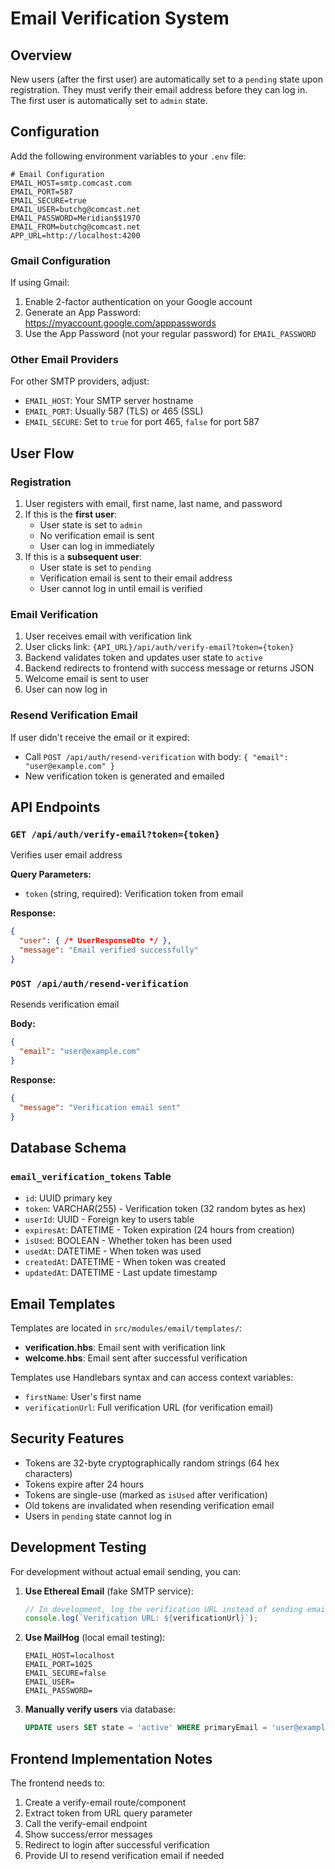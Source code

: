 # Email Verification System

## Overview

New users (after the first user) are automatically set to a `pending` state upon registration. They must verify their email address before they can log in. The first user is automatically set to `admin` state.

## Configuration

Add the following environment variables to your `.env` file:

```env
# Email Configuration
EMAIL_HOST=smtp.comcast.com
EMAIL_PORT=587
EMAIL_SECURE=true
EMAIL_USER=butchg@comcast.net
EMAIL_PASSWORD=Meridian$$1970
EMAIL_FROM=butchg@comcast.net
APP_URL=http://localhost:4200
```

### Gmail Configuration

If using Gmail:
1. Enable 2-factor authentication on your Google account
2. Generate an App Password: https://myaccount.google.com/apppasswords
3. Use the App Password (not your regular password) for `EMAIL_PASSWORD`

### Other Email Providers

For other SMTP providers, adjust:
- `EMAIL_HOST`: Your SMTP server hostname
- `EMAIL_PORT`: Usually 587 (TLS) or 465 (SSL)
- `EMAIL_SECURE`: Set to `true` for port 465, `false` for port 587

## User Flow

### Registration
1. User registers with email, first name, last name, and password
2. If this is the **first user**:
   - User state is set to `admin`
   - No verification email is sent
   - User can log in immediately
3. If this is a **subsequent user**:
   - User state is set to `pending`
   - Verification email is sent to their email address
   - User cannot log in until email is verified

### Email Verification
1. User receives email with verification link
2. User clicks link: `{API_URL}/api/auth/verify-email?token={token}`
3. Backend validates token and updates user state to `active`
4. Backend redirects to frontend with success message or returns JSON
5. Welcome email is sent to user
6. User can now log in

### Resend Verification Email
If user didn't receive the email or it expired:
- Call `POST /api/auth/resend-verification` with body: `{ "email": "user@example.com" }`
- New verification token is generated and emailed

## API Endpoints

### `GET /api/auth/verify-email?token={token}`
Verifies user email address

**Query Parameters:**
- `token` (string, required): Verification token from email

**Response:**
```json
{
  "user": { /* UserResponseDto */ },
  "message": "Email verified successfully"
}
```

### `POST /api/auth/resend-verification`
Resends verification email

**Body:**
```json
{
  "email": "user@example.com"
}
```

**Response:**
```json
{
  "message": "Verification email sent"
}
```

## Database Schema

### `email_verification_tokens` Table
- `id`: UUID primary key
- `token`: VARCHAR(255) - Verification token (32 random bytes as hex)
- `userId`: UUID - Foreign key to users table
- `expiresAt`: DATETIME - Token expiration (24 hours from creation)
- `isUsed`: BOOLEAN - Whether token has been used
- `usedAt`: DATETIME - When token was used
- `createdAt`: DATETIME - When token was created
- `updatedAt`: DATETIME - Last update timestamp

## Email Templates

Templates are located in `src/modules/email/templates/`:

- **verification.hbs**: Email sent with verification link
- **welcome.hbs**: Email sent after successful verification

Templates use Handlebars syntax and can access context variables:
- `firstName`: User's first name
- `verificationUrl`: Full verification URL (for verification email)

## Security Features

- Tokens are 32-byte cryptographically random strings (64 hex characters)
- Tokens expire after 24 hours
- Tokens are single-use (marked as `isUsed` after verification)
- Old tokens are invalidated when resending verification email
- Users in `pending` state cannot log in

## Development Testing

For development without actual email sending, you can:

1. **Use Ethereal Email** (fake SMTP service):
   ```typescript
   // In development, log the verification URL instead of sending email
   console.log(`Verification URL: ${verificationUrl}`);
   ```

2. **Use MailHog** (local email testing):
   ```env
   EMAIL_HOST=localhost
   EMAIL_PORT=1025
   EMAIL_SECURE=false
   EMAIL_USER=
   EMAIL_PASSWORD=
   ```

3. **Manually verify users** via database:
   ```sql
   UPDATE users SET state = 'active' WHERE primaryEmail = 'user@example.com';
   ```

## Frontend Implementation Notes

The frontend needs to:
1. Create a verify-email route/component
2. Extract token from URL query parameter
3. Call the verify-email endpoint
4. Show success/error messages
5. Redirect to login after successful verification
6. Provide UI to resend verification email if needed
